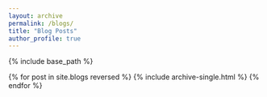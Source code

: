 ```yaml
---
layout: archive
permalink: /blogs/
title: "Blog Posts"
author_profile: true
---
```


{% include base_path %}

{% for post in site.blogs reversed %}
  {% include archive-single.html %}
{% endfor %}
